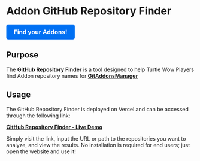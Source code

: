 # Addon GitHub Repository Finder

<a href="https://twow-addon-repo-finder.vercel.app/" style="display: inline-block; padding: 10px 20px; font-size: 16px; font-weight: bold; text-align: center; color: #fff; background-color: #0070f3; border-radius: 5px; text-decoration: none;">Find your Addons!</a>

## Purpose

The **GitHub Repository Finder** is a tool designed to help Turtle Wow Players find Addon repository names for [**GitAddonsManager**](https://woblight.gitlab.io/overview/gitaddonsmanager/)

## Usage

The GitHub Repository Finder is deployed on Vercel and can be accessed through the following link:

[**GitHub Repository Finder - Live Demo**](https://twow-addon-repo-finder.vercel.app/)

Simply visit the link, input the URL or path to the repositories you want to analyze, and view the results. No installation is required for end users; just open the website and use it!
